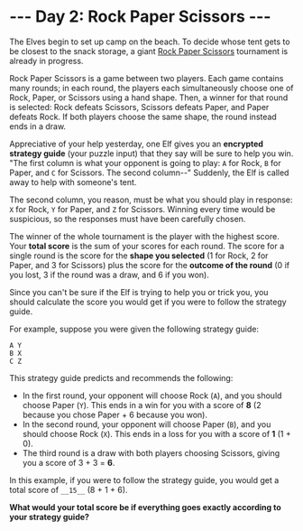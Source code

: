 # --- Day 2: Rock Paper Scissors ---
The Elves begin to set up camp on the beach. To decide whose tent gets to be closest to the snack storage, a giant [Rock
Paper Scissors](https://en.wikipedia.org/wiki/Rock_paper_scissors) tournament is already in progress.

Rock Paper Scissors is a game between two players. Each game contains many rounds; in each round, the players each
simultaneously choose one of Rock, Paper, or Scissors using a hand shape. Then, a winner for that round is selected:
Rock defeats Scissors, Scissors defeats Paper, and Paper defeats Rock. If both players choose the same shape, the round
instead ends in a draw.

Appreciative of your help yesterday, one Elf gives you an __encrypted strategy guide__ (your puzzle input) that they say
will be sure to help you win. "The first column is what your opponent is going to play: ```A``` for Rock, ```B``` for
Paper, and ```C``` for Scissors. The second column--" Suddenly, the Elf is called away to help with someone's tent.

The second column, you reason, must be what you should play in response: ```X``` for Rock, ```Y``` for Paper, and
```Z``` for Scissors. Winning every time would be suspicious, so the responses must have been carefully chosen.

The winner of the whole tournament is the player with the highest score. Your __total score__ is the sum of your scores
for each round. The score for a single round is the score for the __shape you selected__ (1 for Rock, 2 for Paper, and 3
for Scissors) plus the score for the __outcome of the round__ (0 if you lost, 3 if the round was a draw, and 6 if you
won).

Since you can't be sure if the Elf is trying to help you or trick you, you should calculate the score you would get if
you were to follow the strategy guide.

For example, suppose you were given the following strategy guide:

```
A Y
B X
C Z
```
This strategy guide predicts and recommends the following:

- In the first round, your opponent will choose Rock (```A```), and you should choose Paper (```Y```). This ends in a
win for you with a score of __8__ (2 because you chose Paper + 6 because you won).
- In the second round, your opponent will choose Paper (```B```), and you should choose Rock (```X```). This ends in a
loss for you with a score of __1__ (1 + 0).
- The third round is a draw with both players choosing Scissors, giving you a score of 3 + 3 = __6__.

In this example, if you were to follow the strategy guide, you would get a total score of ```__15__``` (8 + 1 + 6).

__What would your total score be if everything goes exactly according to your strategy guide?__
